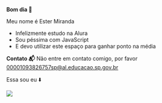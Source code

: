 **Bom dia 💜**

Meu nome é Ester Miranda

- Infelizmente estudo na Alura
- Sou péssima com JavaScript
- E devo utilizar este espaço para ganhar ponto na média

**Contato 📬**
Não entre em contato comigo, por favor
00001093826757sp@al.educacao.sp.gov.br


Essa sou eu ⬇️

![](https://media1.tenor.com/m/pFz1Q12_hXEAAAAd/cat-holding-head-cat.gif)
